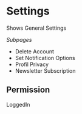 # Settings
Shows General Settings

*Subpages*
- Delete Account
- Set Notification Options
- Profil Privacy
- Newsletter Subscription

## Permission
LoggedIn
